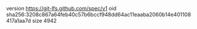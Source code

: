 version https://git-lfs.github.com/spec/v1
oid sha256:3208c867a64feb40c57b6bccf948dd64ac11eaaba2060b14e401108417a1aa7d
size 4942
